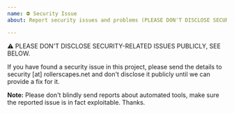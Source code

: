 ```yaml
---
name: ⛔ Security Issue
about: Report security issues and problems (PLEASE DON'T DISCLOSE SECURITY-RELATED ISSUES PUBLICLY)

---
```


⚠ PLEASE DON'T DISCLOSE SECURITY-RELATED ISSUES PUBLICLY, SEE BELOW.

If you have found a security issue in this project, please send the details to
security [at] rollerscapes.net and don't disclose it publicly until we can provide a
fix for it.

**Note:** Please don't blindly send reports about automated tools, make sure the
reported issue is in fact exploitable. Thanks.
